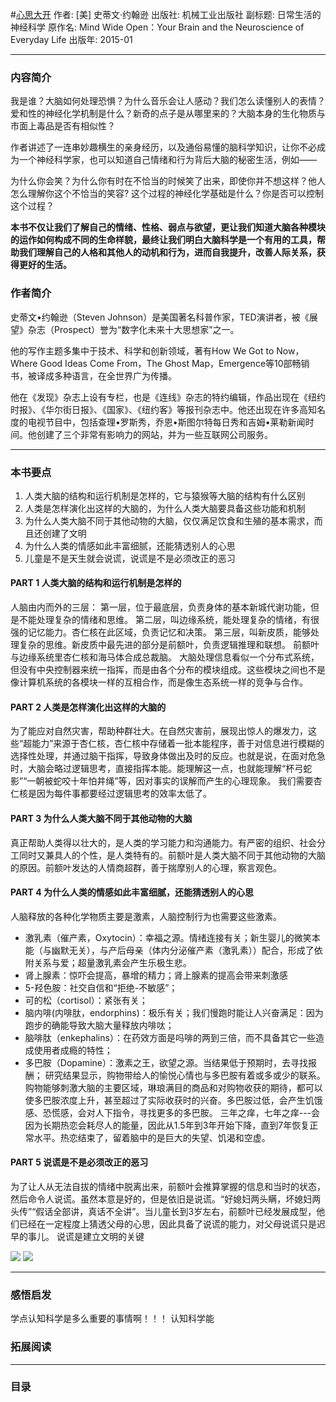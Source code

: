 #[心思大开](https://book.douban.com/subject/26278762/)
作者:  [美] 史蒂文·约翰逊
出版社: 机械工业出版社
副标题: 日常生活的神经科学
原作名: Mind Wide Open：Your Brain and the Neuroscience of Everyday Life
出版年: 2015-01
***
### 内容简介 
我是谁？大脑如何处理恐惧？为什么音乐会让人感动？我们怎么读懂别人的表情？爱和性的神经化学机制是什么？新奇的点子是从哪里来的？大脑本身的生化物质与市面上毒品是否有相似性？

作者讲述了一连串妙趣横生的亲身经历，以及通俗易懂的脑科学知识，让你不必成为一个神经科学家，也可以知道自己情绪和行为背后大脑的秘密生活，例如——

为什么你会笑？为什么你有时在不恰当的时候笑了出来，即使你并不想这样？他人怎么理解你这个不恰当的笑容? 这个过程的神经化学基础是什么？你是否可以控制这个过程？

**本书不仅让我们了解自己的情绪、性格、弱点与欲望，更让我们知道大脑各种模块的运作如何构成不同的生命样貌，最终让我们明白大脑科学是一个有用的工具，帮助我们理解自己的人格和其他人的动机和行为，进而自我提升，改善人际关系，获得更好的生活。**

### 作者简介 
史蒂文•约翰逊（Steven Johnson）是美国著名科普作家，TED演讲者，被《展望》杂志（Prospect）誉为“数字化未来十大思想家”之一。

他的写作主题多集中于技术、科学和创新领域，著有How We Got to Now，Where Good Ideas Come From，The Ghost Map，Emergence等10部畅销书，被译成多种语言，在全世界广为传播。

他在《发现》杂志上设有专栏，也是《连线》杂志的特约编辑，作品出现在《纽约时报》、《华尔街日报》、《国家》、《纽约客》等报刊杂志中。他还出现在许多高知名度的电视节目中，包括查理•罗斯秀，乔恩•斯图尔特每日秀和吉姆•莱勒新闻时间。他创建了三个非常有影响力的网站，并为一些互联网公司服务。

***
### 本书要点
1. 人类大脑的结构和运行机制是怎样的，它与猿猴等大脑的结构有什么区别
2. 人类是怎样演化出这样的大脑的，为什么人类大脑要具备这些功能和机制
3. 为什么人类大脑不同于其他动物的大脑，仅仅满足饮食和生殖的基本需求，而且还创建了文明
4. 为什么人类的情感如此丰富细腻，还能猜透别人的心思
5. 儿童是不是天生就会说谎，说谎是不是必须改正的恶习

#### PART 1 人类大脑的结构和运行机制是怎样的
人脑由内而外的三层：
第一层，位于最底层，负责身体的基本新城代谢功能，但是不能处理复杂的情绪和思维。
第二层，叫边缘系统，能处理复杂的情绪，有很强的记忆能力。杏仁核在此区域，负责记忆和决策。
第三层，叫新皮质，能够处理复杂的思维。新皮质中最先进的部分是前额叶，负责逻辑推理和联想。
前额叶与边缘系统里杏仁核和海马体合成总裁脑。
大脑处理信息看似一个分布式系统，但没有中央控制器来统一指挥，而是由各个分布的模块组成。这些模块之间也不是像计算机系统的各模块一样的互相合作，而是像生态系统一样的竞争与合作。

#### PART 2 人类是怎样演化出这样的大脑的
为了能应对自然灾害，帮助种群壮大。在自然灾害前，展现出惊人的爆发力，这些“超能力”来源于杏仁核，杏仁核中存储着一批本能程序，善于对信息进行模糊的选择性处理，并通过脑干指挥，导致身体做出及时的反应。也就是说，在面对危急时，大脑会略过逻辑思考，直接指挥本能。能理解这一点，也就能理解“杯弓蛇影”“一朝被蛇咬十年怕井绳”等，因对事实的误解而产生的心理现象。
我们需要杏仁核是因为每件事都要经过逻辑思考的效率太低了。

#### PART 3 为什么人类大脑不同于其他动物的大脑
真正帮助人类得以壮大的，是人类的学习能力和沟通能力。有严密的组织、社会分工同时又兼具人的个性，是人类特有的。前额叶是人类大脑不同于其他动物的大脑的原因。前额叶发达的人情商超群，善于揣摩别人的心理，察言观色。

#### PART 4 为什么人类的情感如此丰富细腻，还能猜透别人的心思
人脑释放的各种化学物质主要是激素，人脑控制行为也需要这些激素。
- 激乳素（催产素，Oxytocin）：幸福之源。情绪连接有关；新生婴儿的微笑本能（与幽默无关），与产后母亲（体内分泌催产素（激乳素））配合，形成了依附关系与爱；超量激乳素会产生乐极生悲。
- 肾上腺素：惊吓会提高，暴增的精力；肾上腺素的提高会带来刺激感
- 5-羟色胺：社交自信和“拒绝-不敏感”；
- 可的松（cortisol）：紧张有关；
- 脑内啡(内啡肽，endorphins)：极乐有关；我们慢跑时能让人兴奋满足：因为跑步的确能导致大脑大量释放内啡呔；
- 脑啡肽（enkephalins）：在药效方面是吗啡的两到三倍，而不具备其它一些造成使用者成瘾的特性；
- 多巴胺（Dopamine）：激素之王，欲望之源。当结果低于预期时，去寻找报酬；
研究结果显示，购物带给人的愉悦心情也与多巴胺有着或多或少的联系。购物能够刺激大脑的主要区域，琳琅满目的商品和对购物收获的期待，都可以使多巴胺浓度上升，甚至超过了实际收获时的兴奋。多巴胺过低，会产生饥饿感、恐慌感，会对人下指令，寻找更多的多巴胺。
三年之痒，七年之痒---会因为长期热恋会耗尽人的能量，因此从1.5年到3年开始下降，直到7年恢复正常水平。热恋结束了，留着脑中的是巨大的失望、饥渴和空虚。

#### PART 5 说谎是不是必须改正的恶习
为了让人从无法自拔的情绪中脱离出来，前额叶会推算掌握的信息和当时的状态，然后命令人说谎。虽然本意是好的，但是依旧是说谎。“好媳妇两头瞒，坏媳妇两头传”“假话全部讲，真话不全讲”。当儿童长到3岁左右，前额叶已经发展成型，他们已经在一定程度上猜透父母的心思，因此具备了说谎的能力，对父母说谎只是迟早的事儿。
说谎是建立文明的关键

![](./_image/2017-06-07-06-06-17.jpg)
![](./_image/2017-06-07-06-12-39.jpg)

***
### 感悟启发
学点认知科学是多么重要的事情啊！！！
认知科学能

### 拓展阅读
***
### 目录

